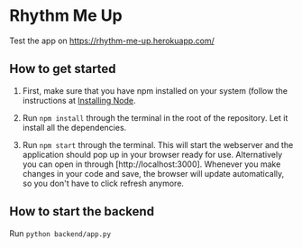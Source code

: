 # Rhythm Me Up
Test the app on https://rhythm-me-up.herokuapp.com/

## How to get started

1. First, make sure that you have npm installed on your system (follow the instructions
   at [Installing Node](https://docs.npmjs.com/getting-started/installing-node).

2. Run `npm install` through the terminal in the root of the repository. Let it
   install all the dependencies.

3. Run `npm start` through the terminal. This will start the webserver and the application should pop up in your
   browser ready for use. Alternatively you can open in through [http://localhost:3000]. Whenever you make changes in your code and save, the browser will update automatically, so you don't have to click refresh anymore.

## How to start the backend

Run `python backend/app.py`

